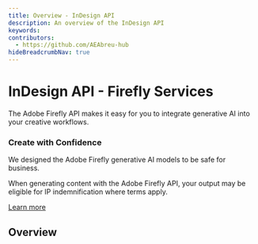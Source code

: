 ```yaml
---
title: Overview - InDesign API
description: An overview of the InDesign API
keywords:
contributors:
  - https://github.com/AEAbreu-hub
hideBreadcrumbNav: true
---
```


<Hero slots="heading, text" background="rgb(233, 80, 80)"/>

# InDesign API - Firefly Services

The Adobe Firefly API makes it easy for you to integrate generative AI into your creative workflows.

<!-- <Resources slots="heading, links"/>

#### Resources

* [Quickstart Guide](./guides/) -->

<AnnouncementBlock slots="heading, text, text, button" />

### Create with Confidence

We designed the Adobe Firefly generative AI models to be safe for business.

When generating content with the Adobe Firefly API, your output may be eligible for IP indemnification where terms apply.

[Learn more](https://www.adobe.com/go/firefly-legal-faq-enterprise)

## Overview